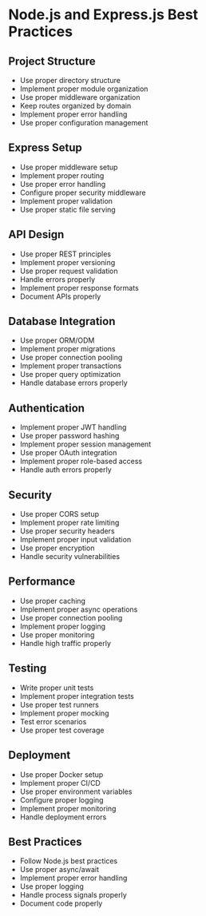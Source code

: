 
# Node.js and Express.js Best Practices

## Project Structure
- Use proper directory structure
- Implement proper module organization
- Use proper middleware organization
- Keep routes organized by domain
- Implement proper error handling
- Use proper configuration management

## Express Setup
- Use proper middleware setup
- Implement proper routing
- Use proper error handling
- Configure proper security middleware
- Implement proper validation
- Use proper static file serving

## API Design
- Use proper REST principles
- Implement proper versioning
- Use proper request validation
- Handle errors properly
- Implement proper response formats
- Document APIs properly

## Database Integration
- Use proper ORM/ODM
- Implement proper migrations
- Use proper connection pooling
- Implement proper transactions
- Use proper query optimization
- Handle database errors properly

## Authentication
- Implement proper JWT handling
- Use proper password hashing
- Implement proper session management
- Use proper OAuth integration
- Implement proper role-based access
- Handle auth errors properly

## Security
- Use proper CORS setup
- Implement proper rate limiting
- Use proper security headers
- Implement proper input validation
- Use proper encryption
- Handle security vulnerabilities

## Performance
- Use proper caching
- Implement proper async operations
- Use proper connection pooling
- Implement proper logging
- Use proper monitoring
- Handle high traffic properly

## Testing
- Write proper unit tests
- Implement proper integration tests
- Use proper test runners
- Implement proper mocking
- Test error scenarios
- Use proper test coverage

## Deployment
- Use proper Docker setup
- Implement proper CI/CD
- Use proper environment variables
- Configure proper logging
- Implement proper monitoring
- Handle deployment errors

## Best Practices
- Follow Node.js best practices
- Use proper async/await
- Implement proper error handling
- Use proper logging
- Handle process signals properly
- Document code properly 
